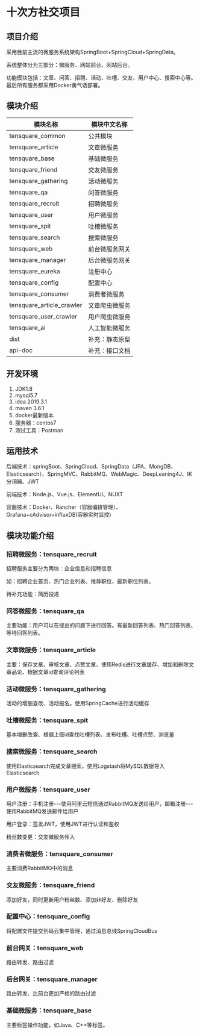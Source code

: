 # 十次方社交项目

## 项目介绍

采用目前主流的微服务系统架构SpringBoot+SpringCloud+SpringData。

系统整体分为三部分：微服务、网站前台、网站后台。

功能模块包括：文章、问答、招聘、活动、吐槽、交友、用户中心、搜索中心等。最后所有服务都采用Docker勇气话部署。

## 模块介绍

| 模块名称                  | 模块中文名称   |
| ------------------------- | -------------- |
| tensquare_common          | 公共模块       |
| tensquare_article         | 文章微服务     |
| tensquare_base            | 基础微服务     |
| tensquare_friend          | 交友微服务     |
| tensquare_gathering       | 活动微服务     |
| tensquare_qa              | 问答微服务     |
| tensquare_recruit         | 招聘微服务     |
| tensquare_user            | 用户微服务     |
| tensquare_spit            | 吐槽微服务     |
| tensquare_search          | 搜索微服务     |
| tensquare_web             | 前台微服务网关 |
| tensquare_manager         | 后台微服务网关 |
| tensquare_eureka          | 注册中心       |
| tensquare_config          | 配置中心       |
| tensquare_consumer        | 消费者微服务   |
| tensquare_article_crawler | 文章爬虫微服务 |
| tensquare_user_crawler    | 用户爬虫微服务 |
| tensquare_ai              | 人工智能微服务 |
| dist                      | 补充：静态原型 |
| api-doc                   | 补充：接口文档 |

## 开发环境

1. JDK1.8
2. mysql5.7
3. idea 2019.3.1
4. maven 3.6.1
5. docker最新版本
6. 服务器：centos7
7. 测试工具：Postman

## 运用技术

后端技术：springBoot、SpringCloud、SpringData（JPA、MongDB、Elasticsearch）、SpringMVC、RabbitMQ、WebMagic、DeepLeaning4J、IK分词器、JWT

前端技术：Node.js、Vue.js、ElementUI、NUXT

容器技术：Docker、Rancher（容器编排管理）、Grafana+cAdvisor+influxDB(容器实时监控)

## 模块功能介绍

### 招聘微服务：tensquare_recruit

招聘服务主要分为两块：企业信息和招聘信息

如：招聘企业首页、热门企业列表、推荐职位、最新职位列表。

待补充功能：简历投递

### 问答微服务：tensquare_qa

主要功能：用户可以在提出的问题下进行回答。有最新回答列表、热门回答列表、等待回答列表。

### 文章微服务：tensquare_article

主要：保存文章、审核文章、点赞文章、使用Redis进行文章缓存、增加和删除文章品论、根据文章id查询评论列表

### 活动微服务：tensquare_gathering

活动的增删查改、活动报名。使用SpringCache进行活动缓存

### 吐槽微服务：tensquare_spit

基本增删改查、根据上级id查找吐槽列表、发布吐槽、吐槽点赞、浏览量

### 搜索微服务：tensquare_search 

使用Elasticsearch完成文章搜索，使用Logstash将MySQL数据导入Elasticsearch

### 用户微服务：tensquare_user

用户注册：手机注册---使用阿里云短信通过RabbitMQ发送给用户，邮箱注册---使用RabbitMQ发送邮件给用户

用户登录：签发JWT，使用JWT进行认证和鉴权

粉丝数变更：交友微服务传入

### 消费者微服务：tensquare_consumer

主要消费RabbitMQ中的消息

### 交友微服务：tensquare_friend

添加好友，同时更新用户粉丝数、添加非好友、删除好友

### 配置中心：tensquare_config

将配置文件提交到码云集中管理，通过消息总线SpringCloudBus

### 前台网关：tensquare_web

路由转发、路由过滤

### 后台网关：tensquare_manager

路由转发、比前台更加严格的路由过滤

### 基础微服务：tensquare_base

主要标签操作功能，如Java、C++等标签。



